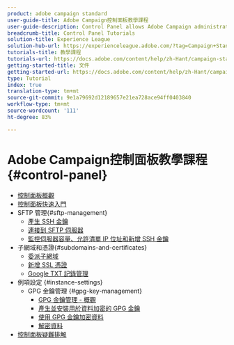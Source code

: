 ```yaml
---
product: adobe campaign standard
user-guide-title: Adobe Campaign控制面板教學課程
user-guide-description: Control Panel allows Adobe Campaign administrators to monitor key assets and perform administrative tasks, such as managing the SFTP storage by instance or allow list IP addresses.
breadcrumb-title: Control Panel Tutorials
solution-title: Experience League
solution-hub-url: https://experienceleague.adobe.com/?tag=Campaign+Standard#recommended/solutions/campaign
tutorials-title: 教學課程
tutorials-url: https://docs.adobe.com/content/help/zh-Hant/campaign-standard-learn/tutorials/overview.html
getting-started-title: 文件
getting-started-url: https://docs.adobe.com/content/help/zh-Hant/campaign-standard/using/campaign-standard-home.html
type: Tutorial
index: true
translation-type: tm+mt
source-git-commit: 9e1a79692d12189657e21ea728ace94ff0403840
workflow-type: tm+mt
source-wordcount: '111'
ht-degree: 83%

---
```



# Adobe Campaign控制面板教學課程 {#control-panel}

+ [控制面板概觀](/help/control-panel-tutorials/control-panel-overview.md)
+ [控制面板快速入門](/help/control-panel-tutorials/getting-started-with-the-control-panel.md)
+ SFTP 管理{#sftp-management}
   + [產生 SSH 金鑰](/help/control-panel-tutorials/sftp-management/generate-ssh-key.md)
   + [連接到 SFTP 伺服器](/help/control-panel-tutorials/sftp-management/connect-to-sftp-server.md)
   + [監控伺服器容量、允許清單 IP 位址和新增 SSH 金鑰](/help/control-panel-tutorials/sftp-management/monitoring-server-capacity-allow-listing-adding-ssh-key.md)
+ 子網域和憑證{#subdomains-and-certificates}
   + [委派子網域](/help/control-panel-tutorials/subdomains-and-certificates/subdomain-delegation.md)
   + [新增 SSL 憑證](/help/control-panel-tutorials/subdomains-and-certificates/adding-ssl-certificates.md)
   + [Google TXT 記錄管理](/help/control-panel-tutorials/subdomains-and-certificates/google-txt-record-management.md)
+ 例項設定 {#instance-settings}
   + GPG 金鑰管理 {#gpg-key-management}
      + [GPG 金鑰管理 - 概觀](/help/control-panel-tutorials/instance-settings/gpg-key-management/gpg-key-management-overview.md)
      + [產生並安裝用於資料加密的 GPG 金鑰](/help/control-panel-tutorials/instance-settings/gpg-key-management/generating-and-installing-gpg-keys-for-data-encryption.md)
      + [使用 GPG 金鑰加密資料](/help/control-panel-tutorials/instance-settings/gpg-key-management/using-a-gpg-key-to-encrypt-data.md)
      + [解密資料](/help/control-panel-tutorials/instance-settings/gpg-key-management/decrypting-data.md)
+ [控制面板疑難排解](/help/control-panel-tutorials/trouble-shooting.md)
